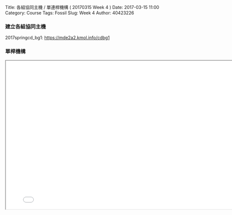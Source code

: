 Title: 各組協同主機 / 單連桿機構 ( 20170315 Week 4 )
Date: 2017-03-15 11:00
Category: Course
Tags: Fossil
Slug: Week 4
Author: 40423226

<h3>建立各組協同主機</h3>
<p>2017springcd_bg1: <a href="https://mde2a2.kmol.info/cdbg1">https://mde2a2.kmol.info/cdbg1</a></p>

<h3>單桿機構</h3>
<iframe src="../data/onebar/onebar.html" width="800" height="480"></iframe>